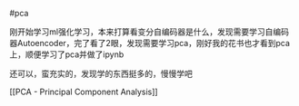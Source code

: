 #pca

刚开始学习ml强化学习，本来打算看变分自编码器是什么，发现需要学习自编码器Autoencoder，完了看了2眼，发现需要学习pca，刚好我的花书也才看到pca上，顺便学习了pca并做了ipynb

还可以，蛮充实的，发现学的东西挺多的，慢慢学吧

[[PCA - Principal Component Analysis]]